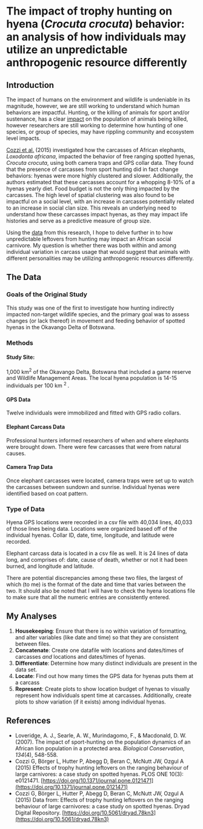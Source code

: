 ﻿
# The impact of trophy hunting on hyena (*Crocuta crocuta*) behavior: an analysis of how individuals may utilize an unpredictable anthropogenic resource differently
## Introduction
The impact of humans on the environment and wildlife is undeniable in its magnitude, however, we are still working to understand which human behaviors are impactful. Hunting, or the killing of animals for sport and/or sustenance, has a clear [impact] on the population of animals being killed, however researchers are still working to determine how hunting of one species, or group of species, may have rippling community and ecosystem level impacts. 

[Cozzi et al.] (2015) investigated how the carcasses of African elephants, *Loxodonta africana*, impacted the behavior of free ranging spotted hyenas, *Crocuta crocuta*, using both camera traps and GPS collar data.  They found that the presence of carcasses from sport hunting did in fact change behaviors: hyenas were more highly clustered and slower. Additionally, the authors estimated that these carcasses account for a whopping 8-10% of a hyenas yearly diet. Food budget is not the only thing impacted by the carcasses. The high level of spatial clustering was also found to be impactful on a social level, with an increase in carcasses potentially related to an increase in social clan size. This reveals an underlying need to understand how these carcasses impact hyenas, as they may impact life histories and serve as a predictive measure of group size. 

Using the [data] from this research, I hope to delve further in to how unpredictable leftovers from hunting may impact an African social carnivore. My question is whether there was both within and among individual variation in carcass usage that would suggest that animals with different personalities may be utilizing anthropogenic resources differently. 

## The Data
### Goals of the Original Study
This study was one of the first to investigate how hunting indirectly impacted non-target wildlife species, and the primary goal was to assess changes (or lack thereof) in movement and feeding behavior of spotted hyenas in the Okavango Delta of Botswana. 
### Methods
#### Study Site: 
1,000 km<sup>2</sup> of the Okavango Delta, Botswana that included a game reserve and Wildlife Management Areas. The local hyena population is 14-15 individuals per 100 km <sup> 2 </sup>.
#### GPS Data
Twelve individuals were immobilized and fitted with GPS radio collars. 
#### Elephant Carcass Data
Professional hunters informed researchers of when and where elephants were brought down. There were few carcasses that were from natural causes. 
#### Camera Trap Data
Once elephant carcasses were located, camera traps were set up to watch the carcasses between sundown and sunrise. Individual hyenas were identified based on coat pattern. 

### Type of Data
Hyena GPS locations were recorded in a csv file with 40,034 lines, 40,033 of those lines being data.  Locations were organized based off of the individual hyenas. Collar ID, date, time, longitude, and latitude were recorded. 

Elephant carcass data is located in a csv file as well. It is 24 lines of data long, and comprises of: date, cause of death, whether or not it had been burned, and longitude and latitude. 

There are potential discrepancies among these two files, the largest of which (to me) is the format of the date and time that varies between the two. It should also be noted that I will have to check the hyena locations file to make sure that all the numeric entries are consistently entered.   

## My Analyses
1. **Housekeeping**: Ensure that there is no within variation of formatting, and alter variables (like date and time) so that they are consistent between files. 
2. **Concatenate**: Create one datafile with locations and dates/times of carcasses *and* locations and dates/times of hyenas. 
3. **Differentiate**: Determine how many distinct individuals are present in the data set. 
4. **Locate**: Find out how many times the GPS data for hyenas puts them at a carcass
5. **Represent**: Create plots to show location budget of hyenas to visually represent how individuals spent time at carcasses. Additionally, create plots to show variation (if it exists) among individual hyenas.  

## References 
- Loveridge, A. J., Searle, A. W., Murindagomo, F., & Macdonald, D. W. (2007). The impact of sport-hunting on the population dynamics of an African lion population in a protected area. _Biological Conservation_, _134_(4), 548-558.
- Cozzi G, Börger L, Hutter P, Abegg D, Beran C, McNutt JW, Ozgul A (2015) Effects of trophy hunting leftovers on the ranging behaviour of large carnivores: a case study on spotted hyenas. PLOS ONE 10(3): e0121471. [https://doi.org/10.1371/journal.pone.0121471](https://doi.org/10.1371/journal.pone.0121471)
- Cozzi G, Börger L, Hutter P, Abegg D, Beran C, McNutt JW, Ozgul A (2015) Data from: Effects of trophy hunting leftovers on the ranging behaviour of large carnivores: a case study on spotted hyenas. Dryad Digital Repository. [https://doi.org/10.5061/dryad.78kn3](https://doi.org/10.5061/dryad.78kn3)


[impact]: [https://www.sciencedirect.com/science/article/abs/pii/S0006320706003843](https://www.sciencedirect.com/science/article/abs/pii/S0006320706003843)

[Cozzi et al.]:
[https://journals.plos.org/plosone/article?id=10.1371/journal.pone.0121471](https://journals.plos.org/plosone/article?id=10.1371/journal.pone.0121471)

[data]:
[https://datadryad.org/resource/doi:10.5061/dryad.78kn3](https://datadryad.org/resource/doi:10.5061/dryad.78kn3)
